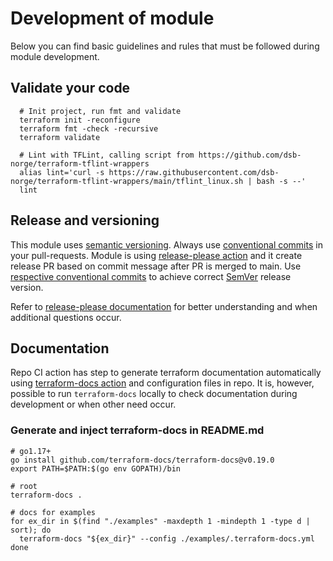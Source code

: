 # Development of module

Below you can find basic guidelines and rules that must be followed during module development.

## Validate your code

```shell
  # Init project, run fmt and validate
  terraform init -reconfigure
  terraform fmt -check -recursive
  terraform validate

  # Lint with TFLint, calling script from https://github.com/dsb-norge/terraform-tflint-wrappers
  alias lint='curl -s https://raw.githubusercontent.com/dsb-norge/terraform-tflint-wrappers/main/tflint_linux.sh | bash -s --'
  lint

```

## Release and versioning

This module uses [semantic versioning](https://semver.org).
Always use [conventional commits](https://www.conventionalcommits.org/en/v1.0.0/) in your pull-requests.
Module is using [release-please action](https://github.com/googleapis/release-please-action) and it create release PR based on commit message after PR is merged to main.
Use [respective conventional commits](https://github.com/googleapis/release-please?tab=readme-ov-file#how-should-i-write-my-commits) to achieve correct [SemVer](https://semver.org) release version.

Refer to [release-please documentation](https://github.com/googleapis/release-please) for better understanding and when additional questions occur.

## Documentation

Repo CI action has step to generate terraform documentation automatically using [terraform-docs action](https://github.com/terraform-docs/gh-actions) and configuration files in repo.
It is, however, possible to run ```terraform-docs``` locally to check documentation during development or when other need occur.

### Generate and inject terraform-docs in README.md

```shell
# go1.17+
go install github.com/terraform-docs/terraform-docs@v0.19.0
export PATH=$PATH:$(go env GOPATH)/bin

# root
terraform-docs .

# docs for examples
for ex_dir in $(find "./examples" -maxdepth 1 -mindepth 1 -type d | sort); do
  terraform-docs "${ex_dir}" --config ./examples/.terraform-docs.yml
done
```
